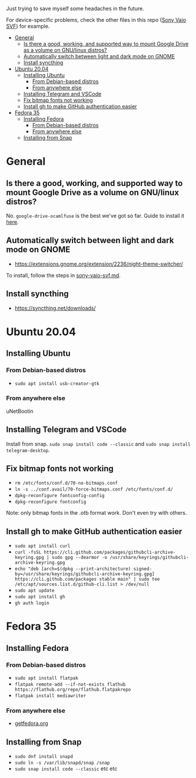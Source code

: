 Just trying to save myself some headaches in the future.

For device-specific problems, check the other files in this repo ([Sony Vaio SVF](sony-vaio-svf.md)) for example.

- [General](#general)
  - [Is there a good, working, and supported way to mount Google Drive as a volume on GNU/linux distros?](#is-there-a-good-working-and-supported-way-to-mount-google-drive-as-a-volume-on-gnulinux-distros)
  - [Automatically switch between light and dark mode on GNOME](#automatically-switch-between-light-and-dark-mode-on-gnome)
  - [Install syncthing](#install-syncthing)
- [Ubuntu 20.04](#ubuntu-2004)
  - [Installing Ubuntu](#installing-ubuntu)
    - [From Debian-based distros](#from-debian-based-distros)
    - [From anywhere else](#from-anywhere-else)
  - [Installing Telegram and VSCode](#installing-telegram-and-vscode)
  - [Fix bitmap fonts not working](#fix-bitmap-fonts-not-working)
  - [Install gh to make GitHub authentication easier](#install-gh-to-make-github-authentication-easier)
- [Fedora 35](#fedora-35)
  - [Installing Fedora](#installing-fedora)
    - [From Debian-based distros](#from-debian-based-distros-1)
    - [From anywhere else](#from-anywhere-else-1)
  - [Installing from Snap](#installing-from-snap)

# General
## Is there a good, working, and supported way to mount Google Drive as a volume on GNU/linux distros?
No. ```google-drive-ocamlfuse``` is the best we've got so far. Guide to install it [here](https://www.xmodulo.com/mount-google-drive-linux.html).

## Automatically switch between light and dark mode on GNOME
- https://extensions.gnome.org/extension/2236/night-theme-switcher/

To install, follow the steps in [sony-vaio-svf.md](sony-vaio-svf.md).

## Install syncthing
- https://syncthing.net/downloads/

# Ubuntu 20.04
## Installing Ubuntu
### From Debian-based distros
- ```sudo apt install usb-creator-gtk```

### From anywhere else
uNetBootin

## Installing Telegram and VSCode
Install from snap. ```sudo snap install code --classic``` and ```sudo snap install telegram-desktop```.

## Fix bitmap fonts not working
- ```rm /etc/fonts/conf.d/70-no-bitmaps.conf```
- ```ln -s ../conf.avail/70-force-bitmaps.conf /etc/fonts/conf.d/```
- ```dpkg-reconfigure fontconfig-config```
- ```dpkg-reconfigure fontconfig```

Note: only bitmap fonts in the .otb format work. Don't even try with others.

## Install gh to make GitHub authentication easier
- ```sudo apt install curl```
- ```curl -fsSL https://cli.github.com/packages/githubcli-archive-keyring.gpg | sudo gpg --dearmor -o /usr/share/keyrings/githubcli-archive-keyring.gpg```
- ```echo "deb [arch=$(dpkg --print-architecture) signed-by=/usr/share/keyrings/githubcli-archive-keyring.gpg] https://cli.github.com/packages stable main" | sudo tee /etc/apt/sources.list.d/github-cli.list > /dev/null```
- ```sudo apt update```
- ```sudo apt install gh```
- ```gh auth login```

# Fedora 35
## Installing Fedora
### From Debian-based distros
- ```sudo apt install flatpak```
- ```flatpak remote-add --if-not-exists flathub https://flathub.org/repo/flathub.flatpakrepo```
- ```flatpak install mediawriter```
### From anywhere else
- [getfedora.org]()

## Installing from Snap
- ```sudo dnf install snapd```
- ```sudo ln -s /var/lib/snapd/snap /snap```
- ```sudo snap install code --classic``` etc etc
